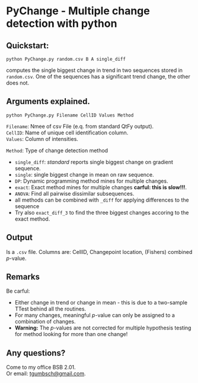 # PyChange - Multiple change detection with python

## Quickstart:

```
python PyChange.py random.csv B A single_diff
```

computes the single biggest change in trend in two sequences stored in `random.csv`. One of the sequences has a significant trend change, the other does not.   

## Arguments explained. 

```
python PyChange.py Filename CellID Values Method
```

`Filename`: Nmee of csv File (e.q. from standard QtFy output).   
`CellID`: Name of unique cell identification column.   
`Values`: Column of intensities.  

`Method`: Type of change detection method
- `single_diff`: *standard* reports single biggest change on gradient sequence.  
- `single`: single biggest change in mean on raw sequence.  
- `DP`: Dynamic programming method mines for multiple changes.  
- `exact`: Exact method mines for multiple changes **carful: this is slow!!!**.   
- `ANOVA`: Find all pairwise dissimilar subsequences.  
- all methods can be combined with `_diff` for applying differences to the sequence
- Try also `exact_diff_3` to find the three biggest changes accoring to the exact method. 


## Output

Is a `.csv` file. Columns are: CellID, Changepoint location, (Fishers) combined $p$-value.  

## Remarks  

Be carful:  
- Either change in trend or change in mean - this is due to a two-sample TTest behind all the routines.  
- For many changes, meaningful $p$-value can only be assigned to a combination of changes.   
- **Warning:** The $p$-values are not corrected for multiple hypothesis testing for method looking for more than one change!  


## Any questions?  

Come to my office BSB 2.01.   
Or email: tgumbsch@gmail.com. 
